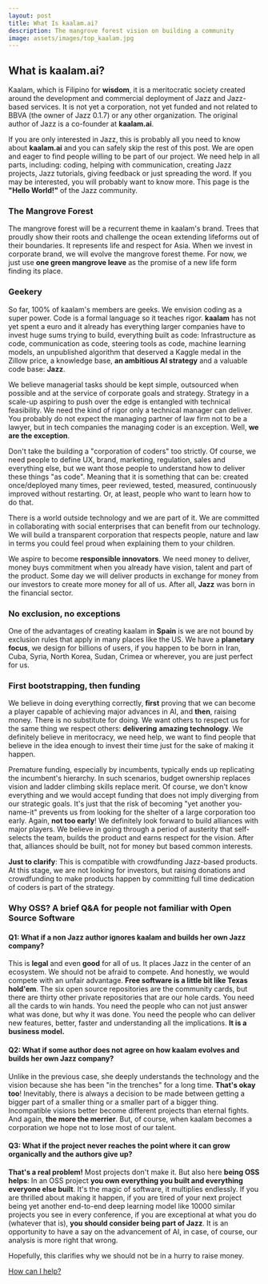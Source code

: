 ```yaml
---
layout: post
title: What Is kaalam.ai?
description: The mangrove forest vision on building a community
image: assets/images/top_kaalam.jpg
---
```


<h2>What is kaalam.ai?</h2>


Kaalam, which is Filipino for **wisdom**, it is a meritocratic society created around the development and commercial deployment of Jazz and
Jazz-based services. It is not yet a corporation, not yet funded and not related to BBVA (the owner of Jazz 0.1.7) or any other organization.
The original author of Jazz is a co-founder at **kaalam.ai**.

If you are only interested in Jazz, this is probably all you need to know about **kaalam.ai** and you can safely skip the rest of this post.
We are open and eager to find people willing to be part of our project. We need help in all parts, including: coding, helping with communication,
creating Jazz projects, Jazz tutorials, giving feedback or just spreading the word. If you may be interested, you will probably want to know
more. This page is the **"Hello World!"** of the Jazz community.


<h3>The Mangrove Forest</h3>

The mangrove forest will be a recurrent theme in kaalam's brand. Trees that proudly show their roots and challenge the ocean extending lifeforms
out of their boundaries. It represents life and respect for Asia. When we invest in corporate brand, we will evolve the mangrove forest theme.
For now, we just use **one green mangrove leave** as the promise of a new life form finding its place.


<h3>Geekery</h3>

So far, 100% of kaalam's members are geeks. We envision coding as a super power. Code is a formal language so it teaches rigor. **kaalam**
has not yet spent a euro and it already has everything larger companies have to invest huge sums trying to build, everything built as code:
Infrastructure as code, communication as code, steering tools as code, machine learning models, an unpublished algorithm that deserved a
Kaggle medal in the Zillow price, a knowledge base, **an ambitious AI strategy** and a valuable code base: **Jazz**.

We believe managerial tasks should be kept simple, outsourced when possible and at the service of corporate goals and strategy. Strategy in
a scale-up aspiring to push over the edge is entangled with technical feasibility. We need the kind of rigor only a technical manager can
deliver. You probably do not expect the managing partner of law firm not to be a lawyer, but in tech companies the managing coder is an
exception. Well, **we are the exception**.

Don't take the building a "corporation of coders" too strictly. Of course, we need people to define UX, brand, marketing, regulation, sales
and everything else, but we want those people to understand how to deliver these things "as code". Meaning that it is something that can be:
created once/deployed many times, peer reviewed, tested, measured, continuously improved without restarting. Or, at least, people who want
to learn how to do that.

There is a world outside technology and we are part of it. We are committed in collaborating with social enterprises that can benefit from
our technology. We will build a transparent corporation that respects people, nature and law in terms you could feel proud when explaining
them to your children.

We aspire to become **responsible innovators**. We need money to deliver, money buys commitment when you already have vision, talent and
part of the product. Some day we will deliver products in exchange for money from our investors to create more money for all of us. After
all, **Jazz** was born in the financial sector.


<h3>No exclusion, no exceptions</h3>

One of the advantages of creating kaalam in **Spain** is we are not bound by exclusion rules that apply in many places like the US. We
have a **planetary focus**, we design for billions of users, if you happen to be born in Iran, Cuba, Syria, North Korea, Sudan, Crimea
or wherever, you are just perfect for us.


<h3>First bootstrapping, then funding</h3>

We believe in doing everything correctly, **first** proving that we can become a player capable of achieving major advances in AI, and
**then**, raising money. There is no substitute for doing. We want others to respect us for the same thing we respect others: **delivering**
**amazing technology**. We definitely believe in meritocracy, we need help, we want to find people that believe in the idea enough to
invest their time just for the sake of making it happen.

Premature funding, especially by incumbents, typically ends up replicating the incumbent's hierarchy. In such scenarios, budget ownership
replaces vision and ladder climbing skills replace merit. Of course, we don't know everything and we would accept funding that does not
imply diverging from our strategic goals. It's just that the risk of becoming "yet another you-name-it" prevents us from looking for the
shelter of a large corporation too early. Again, **not too early**! We definitely look forward to build alliances with major players. We
believe in going through a period of austerity that self-selects the team, builds the product and earns respect for the vision. After that,
alliances should be built, not for money but based common interests.

**Just to clarify**: This is compatible with crowdfunding Jazz-based products. At this stage, we are not looking for investors, but raising
donations and crowdfunding to make products happen by committing full time dedication of coders is part of the strategy.


<h3>Why OSS? A brief Q&A for people not familiar with Open Source Software</h3>

<h4>Q1: What if a non Jazz author ignores kaalam and builds her own Jazz company?</h4>

This is **legal** and even **good** for all of us. It places Jazz in the center of an ecosystem. We should not be afraid to compete. And
honestly, we would compete with an unfair advantage. **Free software is a little bit like Texas hold'em**. The six open source repositories
are the community cards, but there are thirty other private repositories that are our hole cards. You need all the cards to win hands. You
need the people who can not just answer what was done, but why it was done. You need the people who can deliver new features, better,
faster and understanding all the implications. **It is a business model.**

<h4>Q2: What if some author does not agree on how kaalam evolves and builds her own Jazz company?</h4>

Unlike in the previous case, she deeply understands the technology and the vision because she has been "in the trenches" for a long time.
**That's okay too**! Inevitably, there is always a decision to be made between getting a bigger part of a smaller thing or a smaller part
of a bigger thing. Incompatible visions better become different projects than eternal fights. And again, **the more the merrier**. But, of
course, when kaalam becomes a corporation we hope not to lose most of our talent.

<h4>Q3: What if the project never reaches the point where it can grow organically and the authors give up?</h4>

**That's a real problem!** Most projects don't make it. But also here **being OSS helps**: In an OSS project **you own everything you built
and everything everyone else built**. It's the magic of software, it multiplies endlessly. If you are thrilled about making it happen, if you
are tired of your next project being yet another end-to-end deep learning model like 10000 similar projects you see in every conference,
if you are exceptional at what you do (whatever that is), **you should consider being part of Jazz**. It is an opportunity to have a say on the
advancement of AI, in case, of course, our analysis is more right that wrong.

Hopefully, this clarifies why we should not be in a hurry to raise money.

[How can I help?](/jazz_reference/contributing_welcome_all.html)
